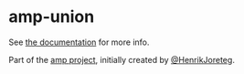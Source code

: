 # amp-union

See [the documentation](http://amp.ampersandjs.com#amp-union) for more info.

Part of the [amp project](http://amp.ampersandjs.com#amp-union), initially created by [@HenrikJoreteg](http://twitter.com/henrikjoreteg).
